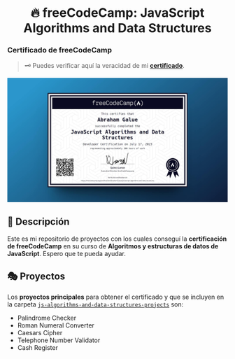 <div align='center'>

# 🔥 freeCodeCamp: JavaScript Algorithms and Data Structures

</div>

### Certificado de freeCodeCamp

> 🗝 Puedes verificar aquí la veracidad de mi [**certificado**](https://www.freecodecamp.org/certification/AbrahamGalue/javascript-algorithms-and-data-structures).

![image-preview](./public/preview/01-certifies-preview.jpg)

## 🚀 Descripción

Este es mi repositorio de proyectos con los cuales conseguí la **certificación de freeCodeCamp** en su curso de **Algoritmos y estructuras de datos de JavaScript**. Espero que te pueda ayudar.

## 🎭 Proyectos

Los **proyectos principales** para obtener el certificado y que se incluyen en la carpeta [`js-algorithms-and-data-structures-projects`](https://github.com/abrahamgalue/js-algorithms-data-structures-certification-projects/tree/main/js-algorithms-and-data-structures-projects) son:

- Palindrome Checker
- Roman Numeral Converter
- Caesars Cipher
- Telephone Number Validator
- Cash Register
